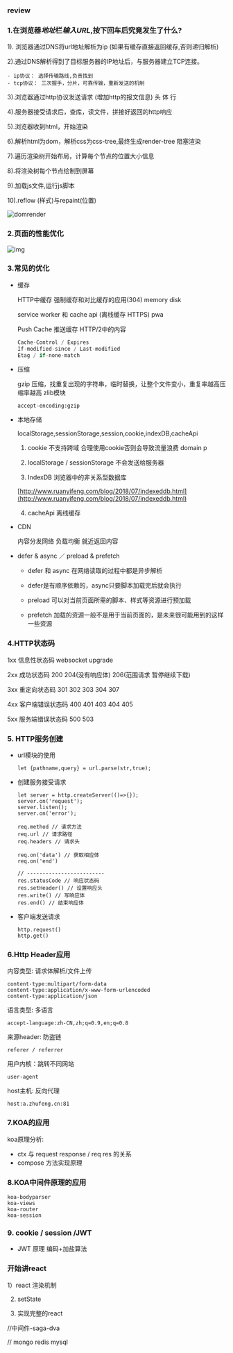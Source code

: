 ### review

### 1.在浏览器*地址*栏*输入URL*,按下回车后究竟发生了什么?

1). 浏览器通过DNS将url地址解析为ip (如果有缓存直接返回缓存,否则递归解析)  

2).通过DNS解析得到了目标服务器的IP地址后，与服务器建立TCP连接。

	- ip协议： 选择传输路线,负责找到
	- tcp协议： 三次握手，分片，可靠传输，重新发送的机制

3).浏览器通过http协议发送请求 (增加http的报文信息) 头 体 行

4).服务器接受请求后，查库，读文件，拼接好返回的http响应 

5).浏览器收到html，开始渲染

6).解析html为dom，解析css为css-tree,最终生成render-tree 阻塞渲染

7).遍历渲染树开始布局，计算每个节点的位置大小信息

8).将渲染树每个节点绘制到屏幕

9).加载js文件,运行js脚本

10).reflow (样式)与repaint(位置)



![domrender](http://img.zhufengpeixun.cn/domrender.jpg)

### 2.页面的性能优化

![img](https://timgsa.baidu.com/timg?image&quality=80&size=b9999_10000&sec=1562322737439&di=6940a8a49d168d9690f3732794b01a4e&imgtype=0&src=http%3A%2F%2Fimg2018.cnblogs.com%2Fblog%2F1555757%2F201812%2F1555757-20181210173358459-380857182.png)

### 3.常见的优化

- 缓存

  HTTP中缓存 强制缓存和对比缓存的应用(304)  memory  disk

  service worker 和 cache api (离线缓存   HTTPS)  pwa

  Push Cache 推送缓存 HTTP/2中的内容

  ```javascript
  Cache-Control / Expires
  If-modified-since / Last-modified
  Etag / if-none-match
  ```



- 压缩

  gzip 压缩，找重复出现的字符串，临时替换，让整个文件变小，重复率越高压缩率越高 zlib模块

  ```
  accept-encoding:gzip
  ```

  

- 本地存储

  localStorage,sessionStorage,session,cookie,indexDB,cacheApi

  1) cookie 不支持跨域 合理使用cookie否则会导致流量浪费  domain  p

  2) localStorage / sessionStorage 不会发送给服务器

  3) IndexDB 浏览器中的非关系型数据库

   [http://www.ruanyifeng.com/blog/2018/07/indexeddb.html](http://www.ruanyifeng.com/blog/2018/07/indexeddb.html)

  4) cacheApi 离线缓存

  

- CDN

  内容分发网络 负载均衡 就近返回内容

  

- defer & async ／ preload & prefetch

  - defer 和 async 在网络读取的过程中都是异步解析

  - defer是有顺序依赖的，async只要脚本加载完后就会执行

  - preload 可以对当前页面所需的脚本、样式等资源进行预加载

  - prefetch 加载的资源一般不是用于当前页面的，是未来很可能用到的这样一些资源



### 4.HTTP状态码

1xx 信息性状态码  websocket upgrade

2xx 成功状态码  200 204(没有响应体) 206(范围请求 暂停继续下载)

3xx 重定向状态码 301 302 303  304 307  

4xx 客户端错误状态码 400 401 403 404 405

5xx 服务端错误状态码 500 503



### 5. HTTP服务创建

- url模块的使用

  ```
  let {pathname,query} = url.parse(str,true);
  ```

  

- 创建服务接受请求

  ```
  let server = http.createServer(()=>{});
  server.on('request');
  server.listen();
  server.on('error');
  
  req.method // 请求方法
  req.url // 请求路径
  req.headers // 请求头
  
  req.on('data') // 获取相应体 
  req.on('end')
  
  // -------------------------
  res.statusCode // 响应状态码
  res.setHeader() // 设置响应头
  res.write() // 写响应体
  res.end() // 结束响应体
  ```

- 客户端发送请求

  ```
  http.request()
  http.get()
  ```

  

### 6.Http Header应用

内容类型: 请求体解析/文件上传

```
content-type:multipart/form-data
content-type:application/x-www-form-urlencoded
content-type:application/json
```

语言类型: 多语言

```
accept-language:zh-CN,zh;q=0.9,en;q=0.8
```

来源header: 防盗链

```
referer / referrer
```

用户内核：跳转不同网站

```
user-agent
```

host主机: 反向代理

```
host:a.zhufeng.cn:81
```



### 7.KOA的应用

koa原理分析:

- ctx 与 request response / req res 的关系
- compose 方法实现原理 



### 8.KOA中间件原理的应用

```
koa-bodyparser
koa-views
koa-router
koa-session
```





### 9. cookie / session /JWT

- JWT 原理 编码+加盐算法





### 开始讲react

1）react 渲染机制

2)  setState

3) 实现完整的react



//中间件-saga-dva

// mongo redis mysql



























































































































